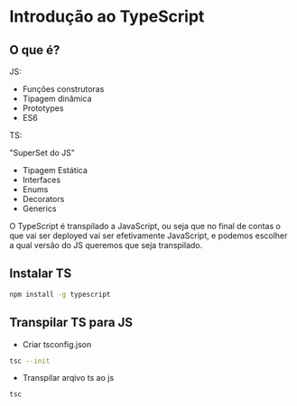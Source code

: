 # Introdução ao TypeScript

## O que é?

JS:

- Funções construtoras
- Tipagem dinâmica
- Prototypes
- ES6

TS:

"SuperSet do JS"

- Tipagem Estática
- Interfaces
- Enums
- Decorators
- Generics

O TypeScript é transpilado a JavaScript, ou seja que no final de contas o que vai ser deployed vai ser efetivamente JavaScript, e podemos escolher a qual versão do JS queremos que seja transpilado.

## Instalar TS

```zsh
npm install -g typescript
```

## Transpilar TS para JS

- Criar tsconfig.json

```zsh
tsc --init
```

- Transpilar arqivo ts ao js

```zsh
tsc
```